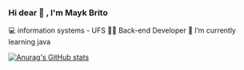 ### Hi dear 👋 , I'm Mayk Brito
💻 information systems - UFS
👨‍💻 Back-end Developer 
🌱 I’m currently learning java



[![Anurag's GitHub stats](https://github-readme-stats.vercel.app/api?username=pgabrieldeveloper)](https://github.com/anuraghazra/github-readme-stats)

<!--
**pgabrieldeveloper/pgabrieldeveloper** is a ✨ _special_ ✨ repository because its `README.md` (this file) appears on your GitHub profile.

Here are some ideas to get you started:

- 🔭 I’m currently working on ...
- 🌱 I’m currently learning ...
- 👯 I’m looking to collaborate on ...
- 🤔 I’m looking for help with ...
- 💬 Ask me about ...
- 📫 How to reach me: ...
- 😄 Pronouns: ...
- ⚡ Fun fact: ...
-->
